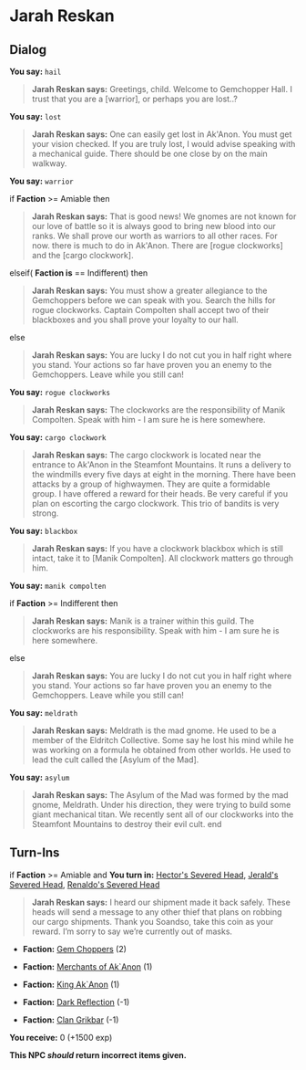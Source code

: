 # Jarah Reskan


## Dialog

**You say:** `hail`



>**Jarah Reskan says:** Greetings, child. Welcome to Gemchopper Hall. I trust that you are a [warrior], or perhaps you are lost..?

**You say:** `lost`



>**Jarah Reskan says:** One can easily get lost in Ak'Anon. You must get your vision checked. If you are truly lost, I would advise speaking with a mechanical guide. There should be one close by on the main walkway.

**You say:** `warrior`



if **Faction** >= Amiable then 



>**Jarah Reskan says:** That is good news! We gnomes are not known for our love of battle so it is always good to bring new blood into our ranks. We shall prove our worth as warriors to all other races. For now. there is much to do in Ak'Anon. There are [rogue clockworks] and the [cargo clockwork].


elseif( **Faction is** == Indifferent) then



>**Jarah Reskan says:** You must show a greater allegiance to the Gemchoppers before we can speak with you.  Search the hills for rogue clockworks.  Captain Compolten shall accept two of their blackboxes and you shall prove your loyalty to our hall.


else



>**Jarah Reskan says:** You are lucky I do not cut you in half right where you stand. Your actions so far have proven you an enemy to the Gemchoppers. Leave while you still can!


**You say:** `rogue clockworks`



>**Jarah Reskan says:** The clockworks are the responsibility of Manik Compolten. Speak with him - I am sure he is here somewhere.

**You say:** `cargo clockwork`



>**Jarah Reskan says:** The cargo clockwork is located near the entrance to Ak'Anon in the Steamfont Mountains. It runs a delivery to the windmills every five days at eight in the morning. There have been attacks by a group of highwaymen. They are quite a formidable group. I have offered a reward for their heads. Be very careful if you plan on escorting the cargo clockwork. This trio of bandits is very strong.

**You say:** `blackbox`



>**Jarah Reskan says:** If you have a clockwork blackbox which is still intact, take it to [Manik Compolten].  All clockwork matters go through him.

**You say:** `manik compolten`



if **Faction** >= Indifferent then 



>**Jarah Reskan says:** Manik is a trainer within this guild. The clockworks are his responsibility. Speak with him - I am sure he is here somewhere.


else



>**Jarah Reskan says:** You are lucky I do not cut you in half right where you stand. Your actions so far have proven you an enemy to the Gemchoppers. Leave while you still can!


**You say:** `meldrath`



>**Jarah Reskan says:** Meldrath is the mad gnome.  He used to be a member of the Eldritch Collective.  Some say he lost his mind while he was working on a formula he obtained from other worlds.  He used to lead the cult called the [Asylum of the Mad].

**You say:** `asylum`



>**Jarah Reskan says:** The Asylum of the Mad was formed by the mad gnome, Meldrath. Under his direction, they were trying to build some giant mechanical titan.  We recently sent all of our clockworks into the Steamfont Mountains to destroy their evil cult.
end

## Turn-Ins



if **Faction** >= Amiable and  **You turn in:** [Hector's Severed Head](/item/1270), [Jerald's Severed Head](/item/1319), [Renaldo's Severed Head](/item/1323)


>**Jarah Reskan says:** I heard our shipment made it back safely. These heads will send a message to any other thief that plans on robbing our cargo shipments. Thank you Soandso, take this coin as your reward. I’m sorry to say we’re currently out of masks.


* __Faction:__ [Gem Choppers](/faction/255) (2)


* __Faction:__ [Merchants of Ak`Anon](/faction/288) (1)


* __Faction:__ [King Ak`Anon](/faction/333) (1)


* __Faction:__ [Dark Reflection](/faction/238) (-1)


* __Faction:__ [Clan Grikbar](/faction/1604) (-1)


 **You receive:** 0 (+1500 exp)


**This NPC *should* return incorrect items given.**
